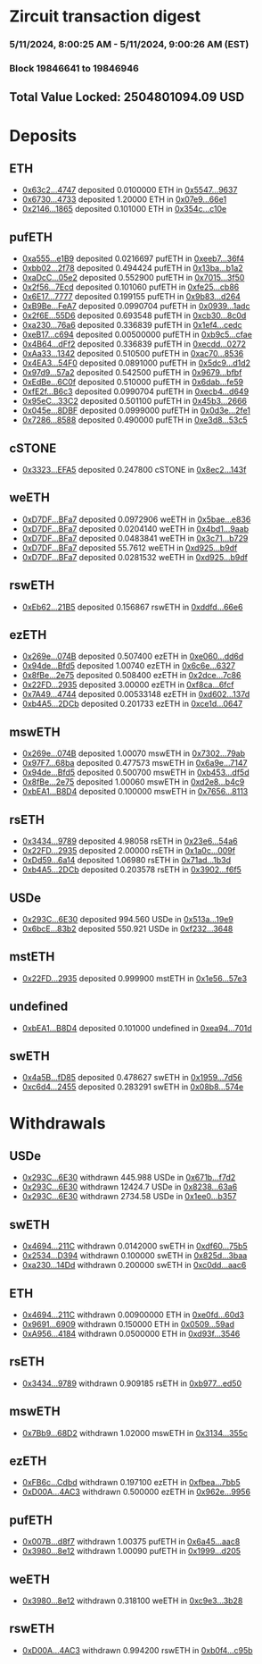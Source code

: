 # Zircuit transaction digest
### 5/11/2024, 8:00:25 AM - 5/11/2024, 9:00:26 AM (EST)
### Block 19846641 to 19846946

## Total Value Locked: 2504801094.09 USD

# Deposits
## ETH
- [0x63c2...4747](https://etherscan.io/address/0x63c24F164Fa69f4dB7f45F211a8e089c157B4747) deposited 0.0100000 ETH in [0x5547...9637](https://etherscan.io/tx/0x63c24F164Fa69f4dB7f45F211a8e089c157B4747)
- [0x6730...4733](https://etherscan.io/address/0x673076252525F927864E635dFaF8b3FDEc4c4733) deposited 1.20000 ETH in [0x07e9...66e1](https://etherscan.io/tx/0x673076252525F927864E635dFaF8b3FDEc4c4733)
- [0x2146...1865](https://etherscan.io/address/0x2146Fa841F0c1076C064E14c05FfFf6e7BA41865) deposited 0.101000 ETH in [0x354c...c10e](https://etherscan.io/tx/0x2146Fa841F0c1076C064E14c05FfFf6e7BA41865)
## pufETH
- [0xa555...e1B9](https://etherscan.io/address/0xa555B80EB122fdd47A6F8706EF7Fe6B54796e1B9) deposited 0.0216697 pufETH in [0xeeb7...36f4](https://etherscan.io/tx/0xa555B80EB122fdd47A6F8706EF7Fe6B54796e1B9)
- [0xbb02...2f78](https://etherscan.io/address/0xbb0244016A4Dcb20c499B50E740083cfbb6C2f78) deposited 0.494424 pufETH in [0x13ba...b1a2](https://etherscan.io/tx/0xbb0244016A4Dcb20c499B50E740083cfbb6C2f78)
- [0xaDcC...05e2](https://etherscan.io/address/0xaDcC039b902faECE52D5330d0B85fe20A8bC05e2) deposited 0.552900 pufETH in [0x7015...3f50](https://etherscan.io/tx/0xaDcC039b902faECE52D5330d0B85fe20A8bC05e2)
- [0x2f56...7Ecd](https://etherscan.io/address/0x2f56004d452cB2DbE567D5F01C6427aD120d7Ecd) deposited 0.101060 pufETH in [0xfe25...cb86](https://etherscan.io/tx/0x2f56004d452cB2DbE567D5F01C6427aD120d7Ecd)
- [0x6E17...7777](https://etherscan.io/address/0x6E17037eaCDAB654406A43219470D4B017777777) deposited 0.199155 pufETH in [0x9b83...d264](https://etherscan.io/tx/0x6E17037eaCDAB654406A43219470D4B017777777)
- [0xB9Be...FeA7](https://etherscan.io/address/0xB9BeD5420F268B5907b055810950918CC5D2FeA7) deposited 0.0990704 pufETH in [0x0939...1adc](https://etherscan.io/tx/0xB9BeD5420F268B5907b055810950918CC5D2FeA7)
- [0x2f6E...55D6](https://etherscan.io/address/0x2f6E09b6bD906099513CFF84b774cc2dE0AF55D6) deposited 0.693548 pufETH in [0xcb30...8c0d](https://etherscan.io/tx/0x2f6E09b6bD906099513CFF84b774cc2dE0AF55D6)
- [0xa230...76a6](https://etherscan.io/address/0xa230F4476982AA73f7368Df893Ef9AE157FC76a6) deposited 0.336839 pufETH in [0x1ef4...cedc](https://etherscan.io/tx/0xa230F4476982AA73f7368Df893Ef9AE157FC76a6)
- [0xeB17...c694](https://etherscan.io/address/0xeB17E8b0216d393aB745E475197Aa1553b2ec694) deposited 0.00500000 pufETH in [0xb9c5...cfae](https://etherscan.io/tx/0xeB17E8b0216d393aB745E475197Aa1553b2ec694)
- [0x4B64...dFf2](https://etherscan.io/address/0x4B64163F14ec096Dd1Aa7cF3952E75FdDC7EdFf2) deposited 0.336839 pufETH in [0xecdd...0272](https://etherscan.io/tx/0x4B64163F14ec096Dd1Aa7cF3952E75FdDC7EdFf2)
- [0xAa33...1342](https://etherscan.io/address/0xAa338E03082815E7C82daF001b8768CeF9691342) deposited 0.510500 pufETH in [0xac70...8536](https://etherscan.io/tx/0xAa338E03082815E7C82daF001b8768CeF9691342)
- [0x4EA3...54F0](https://etherscan.io/address/0x4EA3B7df8BF4a60620d5bc202d670316122C54F0) deposited 0.0891000 pufETH in [0x5dc9...d1d2](https://etherscan.io/tx/0x4EA3B7df8BF4a60620d5bc202d670316122C54F0)
- [0x97d9...57a2](https://etherscan.io/address/0x97d9901DdDDA28dD2f41091576aBba0d38F757a2) deposited 0.542500 pufETH in [0x9679...bfbf](https://etherscan.io/tx/0x97d9901DdDDA28dD2f41091576aBba0d38F757a2)
- [0xEdBe...6C0f](https://etherscan.io/address/0xEdBe8D3B7cd046d21B300A3086C6ad7713EF6C0f) deposited 0.510000 pufETH in [0x6dab...fe59](https://etherscan.io/tx/0xEdBe8D3B7cd046d21B300A3086C6ad7713EF6C0f)
- [0xfE2f...B6c3](https://etherscan.io/address/0xfE2f52551a92aa20a16AE36179C8B64c7BdEB6c3) deposited 0.0990704 pufETH in [0xecb4...d649](https://etherscan.io/tx/0xfE2f52551a92aa20a16AE36179C8B64c7BdEB6c3)
- [0x95eC...33C2](https://etherscan.io/address/0x95eCE2C37E78817B2F5991d58F9773e97AAd33C2) deposited 0.501100 pufETH in [0x45b3...2666](https://etherscan.io/tx/0x95eCE2C37E78817B2F5991d58F9773e97AAd33C2)
- [0x045e...8DBF](https://etherscan.io/address/0x045e4BeAF2741b0D00c2Eba21A14B489e44A8DBF) deposited 0.0999000 pufETH in [0x0d3e...2fe1](https://etherscan.io/tx/0x045e4BeAF2741b0D00c2Eba21A14B489e44A8DBF)
- [0x7286...8588](https://etherscan.io/address/0x728663A4C9C5647B0cA4B8ad7F31903eEb468588) deposited 0.490000 pufETH in [0xe3d8...53c5](https://etherscan.io/tx/0x728663A4C9C5647B0cA4B8ad7F31903eEb468588)
## cSTONE
- [0x3323...EFA5](https://etherscan.io/address/0x33231C4171E4D6A864C05b6dB61467ec2424EFA5) deposited 0.247800 cSTONE in [0x8ec2...143f](https://etherscan.io/tx/0x33231C4171E4D6A864C05b6dB61467ec2424EFA5)
## weETH
- [0xD7DF...BFa7](https://etherscan.io/address/0xD7DF7E085214743530afF339aFC420c7c720BFa7) deposited 0.0972906 weETH in [0x5bae...e836](https://etherscan.io/tx/0xD7DF7E085214743530afF339aFC420c7c720BFa7)
- [0xD7DF...BFa7](https://etherscan.io/address/0xD7DF7E085214743530afF339aFC420c7c720BFa7) deposited 0.0204140 weETH in [0x4bd1...9aab](https://etherscan.io/tx/0xD7DF7E085214743530afF339aFC420c7c720BFa7)
- [0xD7DF...BFa7](https://etherscan.io/address/0xD7DF7E085214743530afF339aFC420c7c720BFa7) deposited 0.0483841 weETH in [0x3c71...b729](https://etherscan.io/tx/0xD7DF7E085214743530afF339aFC420c7c720BFa7)
- [0xD7DF...BFa7](https://etherscan.io/address/0xD7DF7E085214743530afF339aFC420c7c720BFa7) deposited 55.7612 weETH in [0xd925...b9df](https://etherscan.io/tx/0xD7DF7E085214743530afF339aFC420c7c720BFa7)
- [0xD7DF...BFa7](https://etherscan.io/address/0xD7DF7E085214743530afF339aFC420c7c720BFa7) deposited 0.0281532 weETH in [0xd925...b9df](https://etherscan.io/tx/0xD7DF7E085214743530afF339aFC420c7c720BFa7)
## rswETH
- [0xEb62...21B5](https://etherscan.io/address/0xEb62300bC3F12a61be11672b1D4578e4FFc621B5) deposited 0.156867 rswETH in [0xddfd...66e6](https://etherscan.io/tx/0xEb62300bC3F12a61be11672b1D4578e4FFc621B5)
## ezETH
- [0x269e...074B](https://etherscan.io/address/0x269e07Eac18b3681F3447263C28A766457Ff074B) deposited 0.507400 ezETH in [0xe060...dd6d](https://etherscan.io/tx/0x269e07Eac18b3681F3447263C28A766457Ff074B)
- [0x94de...Bfd5](https://etherscan.io/address/0x94de0A3c7cf28cB09B1F848Fd6014E311b9BBfd5) deposited 1.00740 ezETH in [0x6c6e...6327](https://etherscan.io/tx/0x94de0A3c7cf28cB09B1F848Fd6014E311b9BBfd5)
- [0x8fBe...2e75](https://etherscan.io/address/0x8fBe4031141Eaf6280D36d515335E4D450452e75) deposited 0.508400 ezETH in [0x2dce...7c86](https://etherscan.io/tx/0x8fBe4031141Eaf6280D36d515335E4D450452e75)
- [0x22FD...2935](https://etherscan.io/address/0x22FD41Bc62aEe8b4f520dC85436Edfbc112a2935) deposited 3.00000 ezETH in [0xf8ca...6fcf](https://etherscan.io/tx/0x22FD41Bc62aEe8b4f520dC85436Edfbc112a2935)
- [0x7A49...4744](https://etherscan.io/address/0x7A493Be5c2ce014cD049Bf178a1ac0Db1B434744) deposited 0.00533148 ezETH in [0xd602...137d](https://etherscan.io/tx/0x7A493Be5c2ce014cD049Bf178a1ac0Db1B434744)
- [0xb4A5...2DCb](https://etherscan.io/address/0xb4A52C56d0953E1F9F329c212C3DfD939b942DCb) deposited 0.201733 ezETH in [0xce1d...0647](https://etherscan.io/tx/0xb4A52C56d0953E1F9F329c212C3DfD939b942DCb)
## mswETH
- [0x269e...074B](https://etherscan.io/address/0x269e07Eac18b3681F3447263C28A766457Ff074B) deposited 1.00070 mswETH in [0x7302...79ab](https://etherscan.io/tx/0x269e07Eac18b3681F3447263C28A766457Ff074B)
- [0x97F7...68ba](https://etherscan.io/address/0x97F71f70DfF89EDe72cD5e4906BAf06a243a68ba) deposited 0.477573 mswETH in [0x6a9e...7147](https://etherscan.io/tx/0x97F71f70DfF89EDe72cD5e4906BAf06a243a68ba)
- [0x94de...Bfd5](https://etherscan.io/address/0x94de0A3c7cf28cB09B1F848Fd6014E311b9BBfd5) deposited 0.500700 mswETH in [0xb453...df5d](https://etherscan.io/tx/0x94de0A3c7cf28cB09B1F848Fd6014E311b9BBfd5)
- [0x8fBe...2e75](https://etherscan.io/address/0x8fBe4031141Eaf6280D36d515335E4D450452e75) deposited 1.00060 mswETH in [0xd2e8...b4c9](https://etherscan.io/tx/0x8fBe4031141Eaf6280D36d515335E4D450452e75)
- [0xbEA1...B8D4](https://etherscan.io/address/0xbEA192a9F11c469C7Fc70107A3f4E4711cB9B8D4) deposited 0.100000 mswETH in [0x7656...8113](https://etherscan.io/tx/0xbEA192a9F11c469C7Fc70107A3f4E4711cB9B8D4)
## rsETH
- [0x3434...9789](https://etherscan.io/address/0x34349c5569e7B846c3558961552D2202760A9789) deposited 4.98058 rsETH in [0x23e6...54a6](https://etherscan.io/tx/0x34349c5569e7B846c3558961552D2202760A9789)
- [0x22FD...2935](https://etherscan.io/address/0x22FD41Bc62aEe8b4f520dC85436Edfbc112a2935) deposited 2.00000 rsETH in [0x1a0c...009f](https://etherscan.io/tx/0x22FD41Bc62aEe8b4f520dC85436Edfbc112a2935)
- [0xDd59...6a14](https://etherscan.io/address/0xDd594463a4A809eb8bDb0f15b060AA38573f6a14) deposited 1.06980 rsETH in [0x71ad...1b3d](https://etherscan.io/tx/0xDd594463a4A809eb8bDb0f15b060AA38573f6a14)
- [0xb4A5...2DCb](https://etherscan.io/address/0xb4A52C56d0953E1F9F329c212C3DfD939b942DCb) deposited 0.203578 rsETH in [0x3902...f6f5](https://etherscan.io/tx/0xb4A52C56d0953E1F9F329c212C3DfD939b942DCb)
## USDe
- [0x293C...6E30](https://etherscan.io/address/0x293C6937D8D82e05B01335F7B33FBA0c8e256E30) deposited 994.560 USDe in [0x513a...19e9](https://etherscan.io/tx/0x293C6937D8D82e05B01335F7B33FBA0c8e256E30)
- [0x6bcE...83b2](https://etherscan.io/address/0x6bcE4fa2136d3ffd4115e7ce0a52a37C07CA83b2) deposited 550.921 USDe in [0xf232...3648](https://etherscan.io/tx/0x6bcE4fa2136d3ffd4115e7ce0a52a37C07CA83b2)
## mstETH
- [0x22FD...2935](https://etherscan.io/address/0x22FD41Bc62aEe8b4f520dC85436Edfbc112a2935) deposited 0.999900 mstETH in [0x1e56...57e3](https://etherscan.io/tx/0x22FD41Bc62aEe8b4f520dC85436Edfbc112a2935)
## undefined
- [0xbEA1...B8D4](https://etherscan.io/address/0xbEA192a9F11c469C7Fc70107A3f4E4711cB9B8D4) deposited 0.101000 undefined in [0xea94...701d](https://etherscan.io/tx/0xbEA192a9F11c469C7Fc70107A3f4E4711cB9B8D4)
## swETH
- [0x4a5B...fD85](https://etherscan.io/address/0x4a5Be564536D0b731491B862Fc8c20277bf5fD85) deposited 0.478627 swETH in [0x1959...7d56](https://etherscan.io/tx/0x4a5Be564536D0b731491B862Fc8c20277bf5fD85)
- [0xc6d4...2455](https://etherscan.io/address/0xc6d498a4e901D795fc675D6B63a6b67B4aB42455) deposited 0.283291 swETH in [0x08b8...574e](https://etherscan.io/tx/0xc6d498a4e901D795fc675D6B63a6b67B4aB42455)
# Withdrawals
## USDe
- [0x293C...6E30](https://etherscan.io/address/0x293C6937D8D82e05B01335F7B33FBA0c8e256E30) withdrawn 445.988 USDe in [0x671b...f7d2](https://etherscan.io/tx/0x293C6937D8D82e05B01335F7B33FBA0c8e256E30)
- [0x293C...6E30](https://etherscan.io/address/0x293C6937D8D82e05B01335F7B33FBA0c8e256E30) withdrawn 12424.7 USDe in [0x8238...63a6](https://etherscan.io/tx/0x293C6937D8D82e05B01335F7B33FBA0c8e256E30)
- [0x293C...6E30](https://etherscan.io/address/0x293C6937D8D82e05B01335F7B33FBA0c8e256E30) withdrawn 2734.58 USDe in [0x1ee0...b357](https://etherscan.io/tx/0x293C6937D8D82e05B01335F7B33FBA0c8e256E30)
## swETH
- [0x4694...211C](https://etherscan.io/address/0x469493BAe8C9Ec5310091a055b869523FD7b211C) withdrawn 0.0142000 swETH in [0xdf60...75b5](https://etherscan.io/tx/0x469493BAe8C9Ec5310091a055b869523FD7b211C)
- [0x2534...D394](https://etherscan.io/address/0x2534D157Aa918294890EbA03602B32A98c60D394) withdrawn 0.100000 swETH in [0x825d...3baa](https://etherscan.io/tx/0x2534D157Aa918294890EbA03602B32A98c60D394)
- [0xa230...14Dd](https://etherscan.io/address/0xa23074A6582885fd185F196791Fa56f94bFB14Dd) withdrawn 0.200000 swETH in [0xc0dd...aac6](https://etherscan.io/tx/0xa23074A6582885fd185F196791Fa56f94bFB14Dd)
## ETH
- [0x4694...211C](https://etherscan.io/address/0x469493BAe8C9Ec5310091a055b869523FD7b211C) withdrawn 0.00900000 ETH in [0xe0fd...60d3](https://etherscan.io/tx/0x469493BAe8C9Ec5310091a055b869523FD7b211C)
- [0x9691...6909](https://etherscan.io/address/0x96917F694678525aA9474CE51ea547e8111f6909) withdrawn 0.150000 ETH in [0x0509...59ad](https://etherscan.io/tx/0x96917F694678525aA9474CE51ea547e8111f6909)
- [0xA956...4184](https://etherscan.io/address/0xA95601be5AecD7E1cAF9578B750aD8346CFc4184) withdrawn 0.0500000 ETH in [0xd93f...3546](https://etherscan.io/tx/0xA95601be5AecD7E1cAF9578B750aD8346CFc4184)
## rsETH
- [0x3434...9789](https://etherscan.io/address/0x34349c5569e7B846c3558961552D2202760A9789) withdrawn 0.909185 rsETH in [0xb977...ed50](https://etherscan.io/tx/0x34349c5569e7B846c3558961552D2202760A9789)
## mswETH
- [0x7Bb9...68D2](https://etherscan.io/address/0x7Bb9821F19c51F7af6d9e17cAD2A643A261D68D2) withdrawn 1.02000 mswETH in [0x3134...355c](https://etherscan.io/tx/0x7Bb9821F19c51F7af6d9e17cAD2A643A261D68D2)
## ezETH
- [0xFB6c...Cdbd](https://etherscan.io/address/0xFB6c26dC28E2A40A3b88387BFcaC9fb9e75bCdbd) withdrawn 0.197100 ezETH in [0xfbea...7bb5](https://etherscan.io/tx/0xFB6c26dC28E2A40A3b88387BFcaC9fb9e75bCdbd)
- [0xD00A...4AC3](https://etherscan.io/address/0xD00AB1D74a00C12a6728685EC8cE85c6a2D04AC3) withdrawn 0.500000 ezETH in [0x962e...9956](https://etherscan.io/tx/0xD00AB1D74a00C12a6728685EC8cE85c6a2D04AC3)
## pufETH
- [0x007B...d8f7](https://etherscan.io/address/0x007B1fEcdaA683Fef9a352346e60d5d21470d8f7) withdrawn 1.00375 pufETH in [0x6a45...aac8](https://etherscan.io/tx/0x007B1fEcdaA683Fef9a352346e60d5d21470d8f7)
- [0x3980...8e12](https://etherscan.io/address/0x398008A4Ee0232f4433c95fba296F77F2F9b8e12) withdrawn 1.00090 pufETH in [0x1999...d205](https://etherscan.io/tx/0x398008A4Ee0232f4433c95fba296F77F2F9b8e12)
## weETH
- [0x3980...8e12](https://etherscan.io/address/0x398008A4Ee0232f4433c95fba296F77F2F9b8e12) withdrawn 0.318100 weETH in [0xc9e3...3b28](https://etherscan.io/tx/0x398008A4Ee0232f4433c95fba296F77F2F9b8e12)
## rswETH
- [0xD00A...4AC3](https://etherscan.io/address/0xD00AB1D74a00C12a6728685EC8cE85c6a2D04AC3) withdrawn 0.994200 rswETH in [0xb0f4...c95b](https://etherscan.io/tx/0xD00AB1D74a00C12a6728685EC8cE85c6a2D04AC3)
